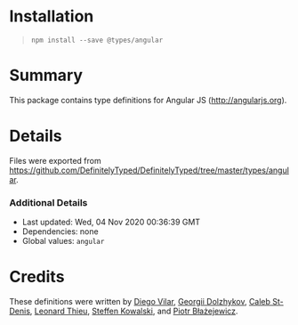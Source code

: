 # Installation
> `npm install --save @types/angular`

# Summary
This package contains type definitions for Angular JS (http://angularjs.org).

# Details
Files were exported from https://github.com/DefinitelyTyped/DefinitelyTyped/tree/master/types/angular.

### Additional Details
 * Last updated: Wed, 04 Nov 2020 00:36:39 GMT
 * Dependencies: none
 * Global values: `angular`

# Credits
These definitions were written by [Diego Vilar](https://github.com/diegovilar), [Georgii Dolzhykov](https://github.com/thorn0), [Caleb St-Denis](https://github.com/calebstdenis), [Leonard Thieu](https://github.com/leonard-thieu), [Steffen Kowalski](https://github.com/scipper), and [Piotr Błażejewicz](https://github.com/peterblazejewicz).
